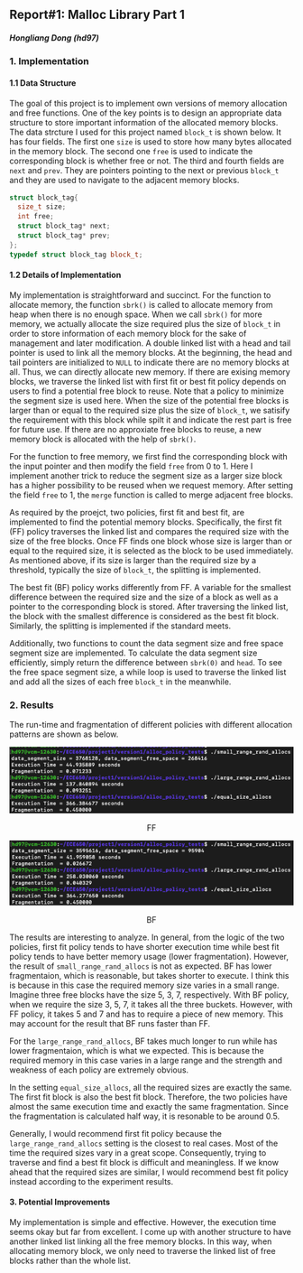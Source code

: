 ## Report#1: Malloc Library Part 1 

##### Hongliang Dong (hd97)

### 1. Implementation

#### 1.1 Data Structure

The goal of this project is to implement own versions of memory allocation and free functions. One of the key points is to design an appropriate data structure to store important information of the allocated memory blocks. The data strcture I used for this project named `block_t` is shown below. It has four fields. The first one `size` is used to store how many bytes allocated in the memory block. The second one `free` is used to indicate the corresponding block is whether free or not. The third and fourth fields are `next` and `prev`. They are pointers pointing to the next or previous `block_t` and they are used to navigate to the adjacent memory blocks. 

```c++
struct block_tag{
  size_t size;
  int free;
  struct block_tag* next;
  struct block_tag* prev;
};
typedef struct block_tag block_t;
```

#### 1.2 Details of Implementation

My implementation is straightforward and succinct. For the function to allocate memory, the function `sbrk()` is called to allocate memory from heap when there is no enough space. When we call `sbrk()` for more memory, we actually allocate the size required plus the size of `block_t` in order to store information of each memory block for the sake of management and later modification. A double linked list with a head and tail pointer is used to link all the memory blocks. At the beginning, the head and tail pointers are initialized to `NULL` to indicate there are no memory blocks at all. Thus, we can directly allocate new memory. If there are exising memory blocks, we traverse the linked list with first fit or best fit policy depends on users to find a potential free block to reuse. Note that a policy to minimize the segment size is used here. When the size of the potential free blocks is larger than or equal to the required size plus the size of `block_t`, we satisify the requirement with this block while spilt it and indicate the rest part is free for future use. If there are no approxiate free blocks to reuse, a new memory block is allocated with the help of `sbrk()`.

For the function to free memory, we first find the corresponding block with the input pointer and then modify the field `free` from 0 to 1. Here I implement another trick to reduce the segment size as a larger size block has a higher possibility to be reused when we request memory. After setting the field `free` to 1, the `merge` function is called to merge adjacent free blocks. 

As required by the proejct, two policies, first fit and best fit, are implemented to find the potential memory blocks. Specifically, the first fit (FF) policy traverses the linked list and compares the required size with the size of the free blocks. Once FF finds one block whose size is larger than or equal to the required size, it is selected as the block to be used immediately. As mentioned above, if its size is larger than the required size by a threshold, typically the size of `block_t`, the splitting is implemented. 

The best fit (BF) policy works differently from FF. A variable for the smallest difference between the required size and the size of a block as well as a pointer to the corresponding block is stored. After traversing the linked list, the block with the smallest difference is considered as the best fit block. Similarly, the splitting is implemented if the standard meets.

Additionally, two functions to count the data segment size and free space segment size are implemented. To calculate the data segment size efficiently, simply return the difference between `sbrk(0)` and `head`. To see the free space segment size, a while loop is used to traverse the linked list and add all the sizes of each free `block_t` in the meanwhile.

### 2. Results

The run-time and fragmentation of different policies with different allocation patterns are shown as below.

![FF](./FF.png)

<center>FF
</center>

![BF](./BF.png)

<center>
  BF
</center>

The results are interesting to analyze. In general, from the logic of the two policies, first fit policy tends to have shorter execution time while best fit policy tends to have better memory usage (lower fragmentation). However, the result of `small_range_rand_allocs` is not as expected. BF has lower fragmentaion, which is reasonable, but takes shorter to execute. I think this is because in this case the required memory size varies in a small range. Imagine three free blocks have the size 5, 3, 7, respectively. With BF policy, when we require the size 3, 5, 7, it takes all the three buckets. However, with FF policy, it takes 5 and 7 and has to require a piece of new memory. This may account for the result that BF runs faster than FF. 

For the `large_range_rand_allocs`, BF takes much longer to run while has lower fragmentaion, which is what we expected. This is because the required memory in this case varies in a large range and the strength and weakness of each policy are extremely obvious. 

In the setting `equal_size_allocs`, all the required sizes are exactly the same. The first fit block is also the best fit block. Therefore, the two policies have almost the same execution time and exactly the same fragmentation. Since the fragmentation is calculated half way, it is resonable to be around 0.5.

Generally, I would recommend first fit policy because the `large_range_rand_allocs` setting is the closest to real cases. Most of the time the required sizes vary in a great scope. Consequently, trying to traverse and find a best fit block is difficult and meaningless. If we know ahead that the required sizes are similar, I would recommend best fit policy instead according to the experiment results.

#### 3. Potential Improvements

My implementation is simple and effective. However, the execution time seems okay but far from excellent. I come up with another structure to have another linked list linking all the free memory blocks. In this way, when allocating memory block, we only need to traverse the linked list of free blocks rather than the whole list.


